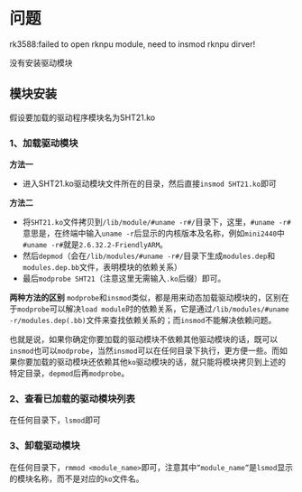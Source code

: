 # 问题

rk3588:failed to open rknpu module, need to insmod rknpu dirver!

没有安装驱动模块

## 模块安装

假设要加载的驱动程序模块名为SHT21.ko

### 1、加载驱动模块

**方法一**

- 进入SHT21.ko驱动模块文件所在的目录，然后直接`insmod SHT21.ko`即可

**方法二**

- 将`SHT21.ko`文件拷贝到`/lib/module/#uname -r#/`目录下，这里，`#uname -r#`意思是，在终端中输入`uname -r`后显示的内核版本及名称，例如`mini2440`中`#uname -r#`就是`2.6.32.2-FriendlyARM`。
- 然后`depmod`（会在`/lib/modules/#uname -r#/`目录下生成`modules.dep`和`modules.dep.bb`文件，表明模块的依赖关系）
- 最后`modprobe SHT21`（注意这里无需输入`.ko`后缀）即可。

**两种方法的区别**
`modprobe`和`insmod`类似，都是用来动态加载驱动模块的，区别在于`modprobe`可以解决`load module`时的依赖关系，它是通过`/lib/modules/#uname -r/modules.dep(.bb)`文件来查找依赖关系的；而`insmod`不能解决依赖问题。

也就是说，如果你确定你要加载的驱动模块不依赖其他驱动模块的话，既可以`insmod`也可以`modprobe`，当然`insmod`可以在任何目录下执行，更方便一些。而如果你要加载的驱动模块还依赖其他`ko`驱动模块的话，就只能将模块拷贝到上述的特定目录，`depmod`后再`modprobe`。

### 2、查看已加载的驱动模块列表

在任何目录下，`lsmod`即可

### 3、卸载驱动模块

在任何目录下，`rmmod <module_name>`即可，注意其中`”module_name”`是`lsmod`显示的模块名称，而不是对应的`ko`文件名。
